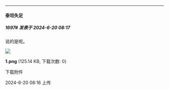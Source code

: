 ﻿
*****

####  泰坦失足  
##### 1697#       发表于 2024-6-20 08:17

说的是呢。

<img src="https://img.saraba1st.com/forum/202406/20/081657mfcslcz5vljcpjrx.png" referrerpolicy="no-referrer">

<strong>1.png</strong> (125.14 KB, 下载次数: 0)

下载附件

2024-6-20 08:16 上传

